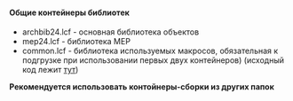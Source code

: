 #### Общие контейнеры библиотек

-   archbib24.lcf - основная библиотека объектов
-   mep24.lcf - библиотека МЕР
-   common.lcf - библиотека используемых макросов, обязательная к подгрузке при использовании первых двух контейнеров) (исходный код лежит [тут](https://github.com/kuvbur/gdl_macro "тут"))

**Рекомендуется использовать контойнеры-сборки из других папок**
